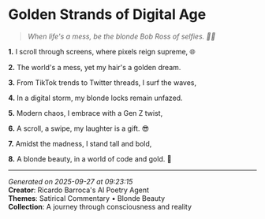 # Golden Strands of Digital Age

> *When life's a mess, be the blonde Bob Ross of selfies. 🎨😎*

**1.** I scroll through screens, where pixels reign supreme, 🌐


**2.** The world's a mess, yet my hair's a golden dream.


**3.** From TikTok trends to Twitter threads, I surf the waves,


**4.** In a digital storm, my blonde locks remain unfazed.


**5.** Modern chaos, I embrace with a Gen Z twist,


**6.** A scroll, a swipe, my laughter is a gift. 😎


**7.** Amidst the madness, I stand tall and bold,


**8.** A blonde beauty, in a world of code and gold. 💫



---

*Generated on 2025-09-27 at 09:23:15*  
**Creator**: Ricardo Barroca's AI Poetry Agent  
**Themes**: Satirical Commentary • Blonde Beauty  
**Collection**: A journey through consciousness and reality
